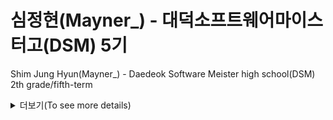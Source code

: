 # 심정현(Mayner_) - 대덕소프트웨어마이스터고(DSM) 5기

Shim Jung Hyun(Mayner_) - Daedeok Software Meister high school(DSM) 2th grade/fifth-term

<details>
  <summary> 더보기(To see more details)</summary>

### 🔭 I’m currently working on
저는 대덕소프트웨어마이스터고(대마고)의 5기입니다.

I am in the second year of Daedeok Software Meister High School(DSM) as the 5th generation.

School Information: http://dsmhs.djsch.kr/main.do

### 🌱 I’m currently learning
- Machine Learning & Deep Learning
- NLP
- Computer Vision
- Data Science & Analysis
- JAVA & Spring

### 📫 How to reach me
- Main Email: shj030220@gmail.com
- Secondary Email: shj030220@dsm.hs.kr

### ⚡ I'm skilled in
- C
- R
- Python
- Tensorflow

</details>
